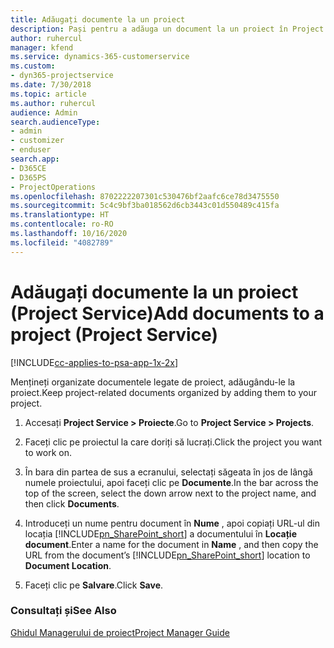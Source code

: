 ```yaml
---
title: Adăugați documente la un proiect
description: Pași pentru a adăuga un document la un proiect în Project Service
author: ruhercul
manager: kfend
ms.service: dynamics-365-customerservice
ms.custom:
- dyn365-projectservice
ms.date: 7/30/2018
ms.topic: article
ms.author: ruhercul
audience: Admin
search.audienceType:
- admin
- customizer
- enduser
search.app:
- D365CE
- D365PS
- ProjectOperations
ms.openlocfilehash: 8702222207301c530476bf2aafc6ce78d3475550
ms.sourcegitcommit: 5c4c9bf3ba018562d6cb3443c01d550489c415fa
ms.translationtype: HT
ms.contentlocale: ro-RO
ms.lasthandoff: 10/16/2020
ms.locfileid: "4082789"
---
```

# <a name="add-documents-to-a-project-project-service"></a><span data-ttu-id="c865c-103">Adăugați documente la un proiect (Project Service)</span><span class="sxs-lookup"><span data-stu-id="c865c-103">Add documents to a project (Project Service)</span></span>

[!INCLUDE[cc-applies-to-psa-app-1x-2x](../includes/cc-applies-to-psa-app-1x-2x.md)]

<span data-ttu-id="c865c-104">Mențineți organizate documentele legate de proiect, adăugându-le la proiect.</span><span class="sxs-lookup"><span data-stu-id="c865c-104">Keep project-related documents organized by adding them to your project.</span></span>  
  
1. <span data-ttu-id="c865c-105">Accesați **Project Service > Proiecte**.</span><span class="sxs-lookup"><span data-stu-id="c865c-105">Go to **Project Service > Projects**.</span></span>  
  
2. <span data-ttu-id="c865c-106">Faceți clic pe proiectul la care doriți să lucrați.</span><span class="sxs-lookup"><span data-stu-id="c865c-106">Click the project you want to work on.</span></span>  
  
3. <span data-ttu-id="c865c-107">În bara din partea de sus a ecranului, selectați săgeata în jos de lângă numele proiectului, apoi faceți clic pe **Documente**.</span><span class="sxs-lookup"><span data-stu-id="c865c-107">In the bar across the top of the screen, select the down arrow next to the project name, and then click **Documents**.</span></span>  
  
4. <span data-ttu-id="c865c-108">Introduceți un nume pentru document în **Nume** , apoi copiați URL-ul din locația [!INCLUDE[pn_SharePoint_short](../includes/pn-sharepoint-short.md)] a documentului în **Locație document**.</span><span class="sxs-lookup"><span data-stu-id="c865c-108">Enter a name for the document in **Name** ,  and then copy the URL from the document’s [!INCLUDE[pn_SharePoint_short](../includes/pn-sharepoint-short.md)] location to **Document Location**.</span></span>  
  
5. <span data-ttu-id="c865c-109">Faceți clic pe **Salvare**.</span><span class="sxs-lookup"><span data-stu-id="c865c-109">Click **Save**.</span></span>  
  
### <a name="see-also"></a><span data-ttu-id="c865c-110">Consultați și</span><span class="sxs-lookup"><span data-stu-id="c865c-110">See Also</span></span>  
 [<span data-ttu-id="c865c-111">Ghidul Managerului de proiect</span><span class="sxs-lookup"><span data-stu-id="c865c-111">Project Manager Guide</span></span>](../psa/project-manager-guide.md)
